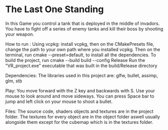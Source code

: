 # The Last One Standing

In this Game you control a tank that is deployed in the middle of invadors. You have to fight off a series of enemy tanks and kill their boss by shooting your weapon.


How to run :
Using vcpkg: install vcpkg, then on the CMakePresets file, change the path to your own path where you installed vcpkg.
Then on the terminal, run cmake --preset=default, to install all the dependencies.
To build the project, run cmake --build build --config Release
Run the "VR_project.exe" executable that was built in the build/Release directory 

Dependencies: 
The libraries used in this project are:
glfw, bullet, assimp, glm, stb

Play:
You move forward with the Z key and backwards with S. Use your mouse to look around and move sideways. 
You can press Space bar to jump and left click on your mouse to shoot a bullet.

Files:
The source code, shaders objects and textures are in the project folder. 
The textures for every object are in the object folder aswell usually alongside them except for the cubemap which is in the textures folder.
